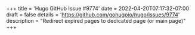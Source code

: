 +++
title = 'Hugo GitHub Issue #9774'
date = 2022-04-20T07:17:32-07:00
draft = false
details = 'https://github.com/gohugoio/hugo/issues/9774'
description = "Redirect expired pages to dedicated page (or main page)"
+++

